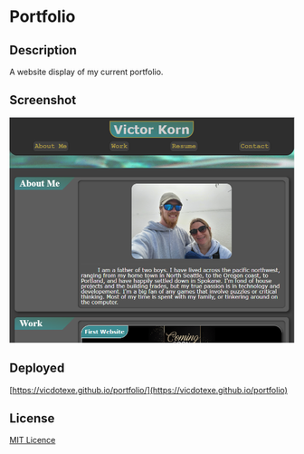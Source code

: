 # Portfolio

## Description
A website display of my current portfolio.

## Screenshot
![preview of the website!](/screenshot.png)
## Deployed
[https://vicdotexe.github.io/portfolio/](https://vicdotexe.github.io/portfolio)

## License
[MIT Licence](https://github.com/vicdotexe/portfolio/blob/main/LICENSE)